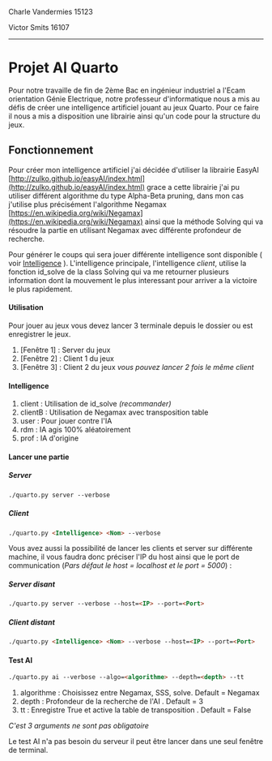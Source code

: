 Charle Vandermies 15123

Victor Smits 16107
___
# Projet AI Quarto

Pour notre travaille de fin de 2ème Bac en ingénieur industriel a l'Ecam orientation Génie Electrique, notre professeur d'informatique nous a mis au défis de créer une intelligence artificiel jouant au jeux Quarto.
Pour ce faire il nous a mis a disposition une librairie ainsi qu'un code pour la structure du jeux.

## Fonctionnement 

Pour créer mon intelligence artificiel j'ai décidée d'utiliser la librairie EasyAI [http://zulko.github.io/easyAI/index.html](http://zulko.github.io/easyAI/index.html) grace a cette librairie j'ai pu utiliser différent algorithme du type Alpha-Beta pruning, dans mon cas j'utilise plus précisément l'algorithme Negamax [https://en.wikipedia.org/wiki/Negamax](https://en.wikipedia.org/wiki/Negamax) ainsi que la méthode Solving qui va résoudre la partie en utilisant Negamax avec différente profondeur de recherche.

Pour générer le coups qui sera jouer différente intelligence sont disponible ( voir [Intelligence](#intelligence) ). 
L'intelligence principale, l'intelligence *client*, utilise la fonction id_solve de la class Solving qui va me retourner plusieurs information dont la mouvement le plus interessant pour arriver a la victoire le plus rapidement.

#### Utilisation

Pour jouer au jeux vous devez lancer 3 terminale depuis le dossier ou est enregistrer le jeux.
 1. [Fenêtre 1] : Server du jeux
 2. [Fenêtre 2] : Client 1 du jeux
 3. [Fenêtre 3] : Client 2 du jeux
*vous pouvez lancer 2 fois le même client*

#### Intelligence
 1. client : Utilisation de id_solve *(recommander)*
 2. clientB : Utilisation de Negamax avec transposition table
 3. user : Pour jouer contre l'IA
 4. rdm : IA agis 100% aléatoirement
 5. prof : IA d'origine

#### Lancer une partie 
##### Server
``` html
./quarto.py server --verbose
```
##### Client
```html
./quarto.py <Intelligence> <Nom> --verbose
```
    
Vous avez aussi la possibilité de lancer les clients et server sur différente machine, il vous faudra donc préciser l'IP du host ainsi que le port de communication (*Pars défaut le host = localhost et le port = 5000*) :
    
##### Server disant
```html
./quarto.py server --verbose --host=<IP> --port=<Port>
```
##### Client distant
```html
./quarto.py <Intelligence> <Nom> --verbose --host=<IP> --port=<Port>
```    
#### Test AI
```html
./quarto.py ai --verbose --algo=<algorithme> --depth=<depth> --tt
```
 1. algorithme : Choisissez entre Negamax, SSS, solve. Default = Negamax
 2. depth : Profondeur de la recherche de l'AI . Default = 3
 3. tt : Enregistre True et active la table de transposition . Default = False

*C'est 3 arguments ne sont pas obligatoire*

Le test AI n'a pas besoin du serveur il peut être lancer dans une seul fenêtre de terminal.

<!--stackedit_data:
eyJoaXN0b3J5IjpbLTE4MzE5MzMxNDUsOTE2Mjg0NjQ3LC01MD
Q3MzkxNjUsODEzMTk0MDg5LC0xODgyMTI2Mjc3LC0xODgyMTI2
Mjc3LC0xODgyMTI2Mjc3LC0xMjkyODk0MDgzLDExOTMyOTMwND
EsMTg4NjgwMzk0OSwtNDUxOTI1MDExLC0xNDYwNDcyNDIxLC0x
NDYwNDcyNDIxLDkyMjY0NzY3LC0xNDU2MzkzMjMxLDExNjg1OD
A4ODgsLTIwNjc2MTkyODYsMjAyNjQ3OTM5MSw4NzI1MzQ3MzMs
LTY1NTI3MjgxNV19
-->
